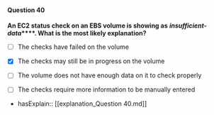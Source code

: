 #### Question  40


**An EC2 status check on an EBS volume is showing as** **_insufficient-data_****. What is the most likely explanation?**


- [ ] The checks have failed on the volume


- [x] The checks may still be in progress on the volume


- [ ] The volume does not have enough data on it to check properly


- [ ] The checks require more information to be manually entered



- hasExplain:: [[explanation_Question  40.md]]